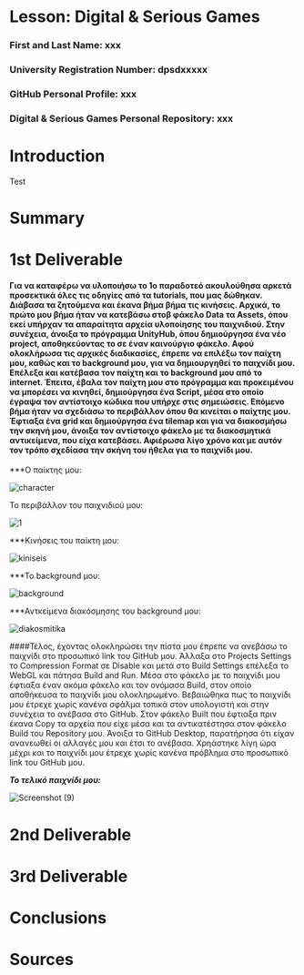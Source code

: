 # Lesson: Digital & Serious Games

### First and Last Name: xxx
### University Registration Number: dpsdxxxxx
### GitHub Personal Profile: xxx
### Digital & Serious Games Personal Repository: xxx

# Introduction

Test

# Summary


# 1st Deliverable
 
#### Για να καταφέρω να υλοποιήσω το 1ο παραδοτεό ακουλούθησα αρκετά προσεκτικά όλες τις οδηγίες από τα tutorials, που μας δώθηκαν. Διάβασα τα ζητούμενα και έκανα βήμα βήμα τις κινήσεις. Αρχικά, το πρώτο μου βήμα ήταν να κατεβάσω στοβ φάκελο Data τα Assets, όπου εκεί υπήρχαν τα απαραίτητα αρχεία υλοποίησης του παιχνιδιού. Στην συνέχεια, άνοιξα το πρόγραμμα UnityHub, όπου δημιούργησα ένα νέο project, αποθηκεύοντας το σε έναν καινούργιο φάκελο. Αφού ολοκλήρωσα τις αρχικές διαδικασίες, έπρεπε να επιλέξω τον παίχτη μου, καθώς και το background μου, για να δημιουργηθεί το παιχνίδι μου. Επέλεξα και κατέβασα τον παίχτη και το background μου από το internet. Έπειτα, έβαλα τον παίχτη μου στο πρόγραμμα και προκειμένου να μπορέσει να κινηθεί, δημιούργησα ένα Script, μέσα στο οποίο έγραψα τον αντίστοιχο κώδικα που υπήρχε στις σημειώσεις. Επόμενο βήμα ήταν να σχεδιάσω το περιβάλλον όπου θα κινείται ο παίχτης μου. Έφτιαξα ένα grid και δημιούργησα ένα tilemap και για να διακοσμήσω την σκηνή μου, άνοιξα τον αντίστοιχο φάκελο με τα διακοσμητικά αντικείμενα, που είχα κατεβάσει. Αφιέρωσα λίγο χρόνο και με αυτόν τον τρόπο σχεδίασα την σκήνη του ήθελα για το παιχνίδι μου. 

***Ο παίκτης μου:

![character](https://user-images.githubusercontent.com/100956284/201400235-ede8b54e-2fb5-46df-a893-55f2046b5456.png)

Το περιβάλλον του παιχνιδιού μου:

![1](https://user-images.githubusercontent.com/100956284/201400354-10c819f7-7e42-48e5-a8b1-3842b820c601.png)

***Κινήσεις του παίκτη μου:

![kiniseis](https://user-images.githubusercontent.com/100956284/201400610-33a36202-e95a-4a28-aa65-4c742c6e18d3.png)

***Το background μου:

![background](https://user-images.githubusercontent.com/100956284/201400418-1b209c68-3fa6-46d1-9cec-d86910960d6a.png)

***Αντκείμενα διακόσμησης του background μου:

![diakosmitika](https://user-images.githubusercontent.com/100956284/201400450-caef72c6-97b0-407a-a254-d1df73dd9583.png)

####Τέλος, έχοντας ολοκληρώσει την πίστα μου έπρεπε να ανεβάσω το παιχνίδι στο προσωπικό link του GitHub μου. Άλλαξα στο Projects Settings το Compression Format σε Disable και μετά στο Build Settings επέλεξα το WebGL και πάτησα Build and Run. Μέσα στο φάκελο με το παιχνίδι μου έφτιαξα έναν ακόμα φάκελο και τον ονόμασα Build, στον οποίο  αποθήκευσα το παιχνίδι μου ολοκληρωμένο. Βεβαιώθηκα πως το παιχνίδι μου έτρεχε χωρίς κανένα σφάλμα τοπικά στον υπολογιστή και στην συνέχεια το ανέβασα στο GitHub. Στον φάκελο Built που έφτιαξα πριν έκανα Copy τα αρχεία που είχε μέσα και τα αντικατέστησα στον φάκελο Build του Repository μου. Άνοιξα το GitHub Desktop, παρατήρησα ότι είχαν ανανεωθεί οι αλλαγές μου και έτσι το ανέβασα. Χρηάστηκε λίγη ώρα μέχρι και το παιχνίδι μου έτρεχε χωρίς κανένα πρόβλημα στο προσωπικό link του GitHub μου.

***Το τελικό παιχνίδι μου:***

![Screenshot (9)](https://user-images.githubusercontent.com/100956284/201402631-b8da9f39-f9cf-4a91-a77d-0d38a0ddc85d.png)



# 2nd Deliverable


# 3rd Deliverable 


# Conclusions


# Sources
